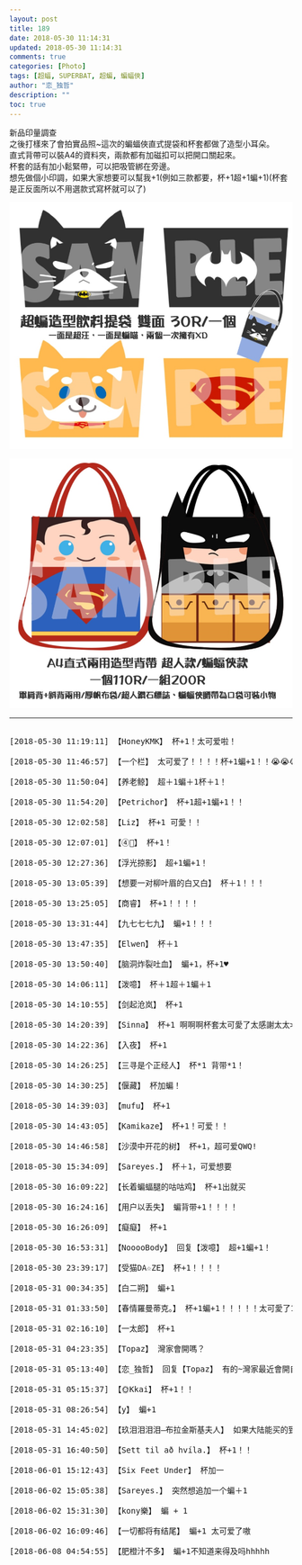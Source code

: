 ```yaml
---
layout: post
title: 189
date: 2018-05-30 11:14:31
updated: 2018-05-30 11:14:31
comments: true
categories: [Photo]
tags: [超蝠, SUPERBAT, 超蝙, 蝙蝠俠]
author: "恋_独哲"
description: ""
toc: true
---
```


<p>新品印量調查<br />之後打樣來了會拍實品照~這次的蝙蝠俠直式提袋和杯套都做了造型小耳朵。<br />直式背帶可以裝A4的資料夾，兩款都有加磁扣可以把開口關起來。<br />杯套的話有加小鬆緊帶，可以把吸管綁在旁邊。<br />想先做個小印調，如果大家想要可以幫我+1(例如三款都要，杯+1超+1蝙+1)(杯套是正反面所以不用選款式寫杯就可以了)<br /></p>

![](https://raw.githubusercontent.com/alicewish/maple50821/master/img_YW5MWVN1NEpoZFhHNFZyMzZ5VkZqS0xVb1orYUgwNWdXMzhYREdTS0d0STNXajN2UW9QZGxRPT0.jpg)

![](https://raw.githubusercontent.com/alicewish/maple50821/master/img_YW5MWVN1NEpoZFhHNFZyMzZ5VkZqQ2o0TWVESzUxYW13dEdPUE5xNDFaT0pTRHVnaXpHZjZ3PT0.jpg)

---

<pre>

[2018-05-30 11:19:11] 【HoneyKMK】 杯+1！太可爱啦！

[2018-05-30 11:46:57] 【一个栏】 太可爱了！！！！杯+1蝙+1！！😭😭😭

[2018-05-30 11:50:04] 【养老鲸】 超＋1蝙＋1杯＋1！

[2018-05-30 11:54:20] 【Petrichor】 杯+1超+1蝙+1！！

[2018-05-30 12:02:58] 【Liz】 杯+1 可愛！！

[2018-05-30 12:07:01] 【④🐤】 杯+1！

[2018-05-30 12:27:36] 【浮光掠影】 超+1蝙+1！

[2018-05-30 13:05:39] 【想要一对柳叶眉的白又白】 杯＋1！！！

[2018-05-30 13:25:05] 【商睿】 杯+1！！！！

[2018-05-30 13:31:44] 【九七七七九】 蝙+1！！！

[2018-05-30 13:47:35] 【Elwen】 杯＋1

[2018-05-30 13:50:40] 【脑洞炸裂吐血】 蝙+1，杯+1♥

[2018-05-30 14:06:11] 【泼噫】 杯＋1超＋1蝙＋1

[2018-05-30 14:10:55] 【剑起沧岚】 杯+1

[2018-05-30 14:20:39] 【Sinna】 杯+1 啊啊啊杯套太可愛了太感謝太太>////<

[2018-05-30 14:22:36] 【入夜】 杯+1

[2018-05-30 14:26:25] 【三寻是个正经人】 杯*1 背带*1！

[2018-05-30 14:30:25] 【偃藏】 杯加蝙！

[2018-05-30 14:39:03] 【mufu】 杯+1

[2018-05-30 14:43:05] 【Kamikaze】 杯+1！可爱！！

[2018-05-30 14:46:58] 【沙漠中开花的树】 杯+1，超可爱QWQ!

[2018-05-30 15:34:09] 【Sareyes.】 杯＋1，可爱想要

[2018-05-30 16:09:22] 【长着蝙蝠腿的咕咕鸡】 杯+1出就买

[2018-05-30 16:24:16] 【用户以丢失】 蝙背带+1！！！！

[2018-05-30 16:26:09] 【癡癡】 杯+1

[2018-05-30 16:53:31] 【NooooBody】 回复【泼噫】 超+1蝙+1！

[2018-05-30 23:39:17] 【受猫DA☆ZE】 杯+1！！！！

[2018-05-31 00:34:35] 【白二朔】 蝙+1

[2018-05-31 01:33:50] 【春情羅曼蒂克。】 杯+1蝙+1！！！！！太可愛了1551

[2018-05-31 02:16:10] 【一太郎】 杯+1

[2018-05-31 04:23:35] 【Topaz】 灣家會開嗎？

[2018-05-31 05:13:40] 【恋_独哲】 回复【Topaz】 有的~灣家最近會開自家預購，7月歐美場場販。

[2018-05-31 05:15:37] 【🌞Kkai】 杯+1！！

[2018-05-31 08:26:54] 【y】 蝙+1

[2018-05-31 14:45:02] 【玖泪泪泪泪—布拉金斯基夫人】 如果大陆能买的到就杯＋1蝙＋1超＋1

[2018-05-31 16:40:50] 【Sett til að hvíla.】 杯+1！！

[2018-06-01 15:12:43] 【Six Feet Under】 杯加一

[2018-06-02 15:05:38] 【Sareyes.】 突然想追加一个蝙＋1

[2018-06-02 15:31:30] 【kony樂】 蝙 + 1

[2018-06-02 16:09:46] 【一切都将有结尾】 蝙+1 太可爱了嗷

[2018-06-08 04:54:55] 【肥橙汁不多】 蝙+1不知道来得及吗hhhhh

</pre>